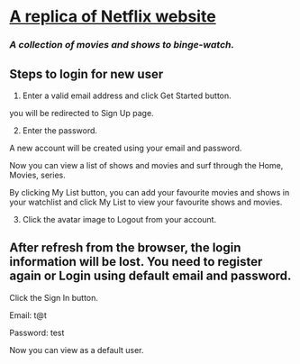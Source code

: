 # [A replica of Netflix website](https://main.d287goabfvurwf.amplifyapp.com/)

### _A collection of movies and shows to binge-watch._

## Steps to login for new user

1. Enter a valid email address and click Get Started button.
   
you will be redirected to Sign Up page.

2. Enter the password.

A new account will be created using your email and password.

Now you can view a list of shows and movies and surf through the Home, Movies, series.

By clicking My List button, you can add your favourite movies and shows in your watchlist and click My List to view your favourite shows and movies.


3. Click the avatar image to Logout from your account.

## After refresh from the browser, the login information will be lost. You need to register again or Login using default email and password.

Click the Sign In button.

Email: t@t

Password: test

Now you can view as a default user.


